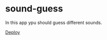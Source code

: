 # sound-guess

In this app ypu should guess different sounds.

[Deploy](https://paxom4ik4-sound-guess.netlify.app/)
